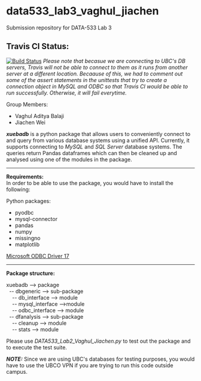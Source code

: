# data533_lab3_vaghul_jiachen
Submission repository for DATA-533 Lab 3

## Travis CI Status:

[![Build Status](https://travis-ci.org/vaghulb1992/data533_lab4_vaghul_jiachen.svg?branch=master)](https://travis-ci.org/vaghulb1992/data533_lab4_vaghul_jiachen)
*Please note that becasue we are connecting to UBC's DB servers, Travis will not be able to connect to them as it runs from another server at a different location. Becaause of this, we had to comment out some of the assert statements in the unittests that try to create a connection object in MySQL and ODBC so that Travis CI would be able to run successfully. Otherwise, it will fail everytime.*

Group Members:
* Vaghul Aditya Balaji
* Jiachen Wei

***xuebadb*** is a python package that allows users to conveniently connect to and query from various database systems using a unified API. Currently, it supports connecting to *MySQL* and *SQL Server* database systems. The queries return Pandas dataframes which can then be cleaned up and analysed using one of the modules in the package.

---

**Requirements:**  
In order to be able to use the package, you would have to install the following:

Python packages:
* pyodbc
* mysql-connector
* pandas
* numpy
* missingno
* matplotlib

[ Microsoft ODBC Driver 17 ](https://docs.microsoft.com/en-us/sql/connect/python/python-driver-for-sql-server?view=sql-server-2017)

---

**Package structure:**

xuebadb --> package  
&nbsp;&nbsp;-- dbgeneric --> sub-package  
&nbsp;&nbsp;&nbsp;&nbsp;-- db_interface --> module   
&nbsp;&nbsp;&nbsp;&nbsp;-- mysql_interface -->module  
&nbsp;&nbsp;&nbsp;&nbsp;-- odbc_interface --> module  
&nbsp;&nbsp;-- dfanalysis --> sub-package  
&nbsp;&nbsp;&nbsp;&nbsp;-- cleanup --> module  
&nbsp;&nbsp;&nbsp;&nbsp;-- stats --> module  
     
Please use *DATA533_Lab2_Vaghul_Jiachen.py* to test out the package and to execute the test suite.

***NOTE:*** Since we are using UBC's databases for testing purposes, you would have to use the UBCO VPN if you are trying to run this code outside campus.
